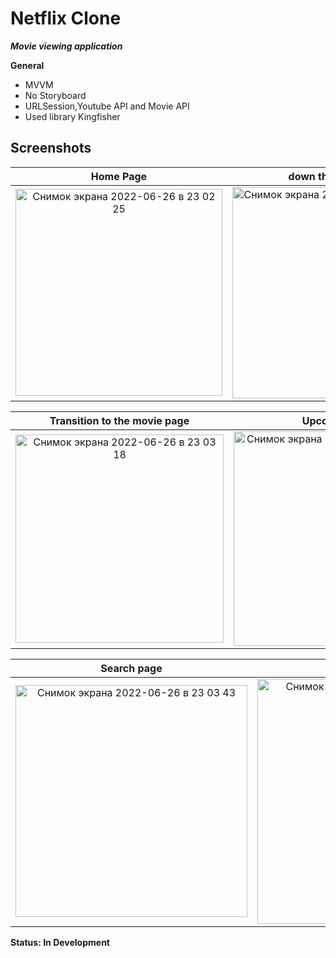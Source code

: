 # Netflix Clone
***Movie viewing application***

**General**
* MVVM
* No Storyboard
* URLSession,Youtube API and Movie API
* Used library Kingfisher





## Screenshots
Home Page | down the main page
:-------------------------:|:-------------------------:
<img width="331" alt="Снимок экрана 2022-06-26 в 23 02 25" src="https://user-images.githubusercontent.com/55410394/175825557-67f18611-94e7-41da-8d98-704b9f765dee.png"> |  <img width="338" alt="Снимок экрана 2022-06-26 в 23 02 45" src="https://user-images.githubusercontent.com/55410394/175825560-51537679-fcb8-467e-b4e0-f842e1327f2a.png">

 Transition to the movie page | Upcoming Page
:-------------------------:|:-------------------------:
<img width="333" alt="Снимок экрана 2022-06-26 в 23 03 18" src="https://user-images.githubusercontent.com/55410394/175825828-9d7fc457-8a44-414d-98ac-7fd154573320.png"> |  <img width="343" alt="Снимок экрана 2022-06-26 в 23 03 30" src="https://user-images.githubusercontent.com/55410394/175825565-14fb2241-cee2-43ec-9d40-a2d211fba1ab.png">

 Search page | Result page
:-------------------------:|:-------------------------:
<img width="371" alt="Снимок экрана 2022-06-26 в 23 03 43" src="https://user-images.githubusercontent.com/55410394/175825568-88baa0a4-e664-492e-b71e-d019bd52c39b.png"> |  <img width="392" alt="Снимок экрана 2022-06-26 в 23 03 57" src="https://user-images.githubusercontent.com/55410394/175825570-6fa932b2-1efa-4d50-8b3c-cf0bfd136f5f.png">

 






**Status: In Development** 

